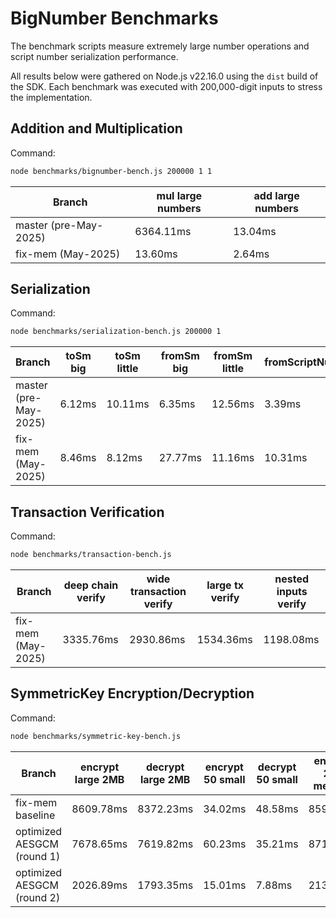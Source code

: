 # BigNumber Benchmarks

The benchmark scripts measure extremely large number operations and script number serialization performance.

All results below were gathered on Node.js v22.16.0 using the `dist` build of the SDK. Each benchmark was executed with 200,000-digit inputs to stress the implementation.

## Addition and Multiplication

Command:

```bash
node benchmarks/bignumber-bench.js 200000 1 1
```

| Branch | mul large numbers | add large numbers |
| --- | --- | --- |
| master (pre-May-2025) | 6364.11ms | 13.04ms |
| fix-mem (May-2025) | 13.60ms | 2.64ms |

## Serialization

Command:

```bash
node benchmarks/serialization-bench.js 200000 1
```

| Branch | toSm big | toSm little | fromSm big | fromSm little | fromScriptNum |
| --- | --- | --- | --- | --- | --- |
| master (pre-May-2025) | 6.12ms | 10.11ms | 6.35ms | 12.56ms | 3.39ms |
| fix-mem (May-2025) | 8.46ms | 8.12ms | 27.77ms | 11.16ms | 10.31ms |

## Transaction Verification

Command:

```bash
node benchmarks/transaction-bench.js
```

| Branch | deep chain verify | wide transaction verify | large tx verify | nested inputs verify |
| --- | --- | --- | --- | --- |
| fix-mem (May-2025) | 3335.76ms | 2930.86ms | 1534.36ms | 1198.08ms |

## SymmetricKey Encryption/Decryption

Command:

```bash
node benchmarks/symmetric-key-bench.js
```

| Branch | encrypt large 2MB | decrypt large 2MB | encrypt 50 small | decrypt 50 small | encrypt 200 medium | decrypt 200 medium |
| --- | --- | --- | --- | --- | --- | --- |
| fix-mem baseline | 8609.78ms | 8372.23ms | 34.02ms | 48.58ms | 859.38ms | 960.16ms |
| optimized AESGCM (round 1) | 7678.65ms | 7619.82ms | 60.23ms | 35.21ms | 871.89ms | 763.13ms |
| optimized AESGCM (round 2) | 2026.89ms | 1793.35ms | 15.01ms | 7.88ms | 213.35ms | 169.37ms |
